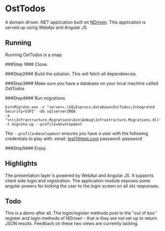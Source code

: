 OstTodos
========
A domain driven .NET application built on [NDriven](https://github.com/OSTUSA/ndriven).
This application is served up using WebApi and Angular JS

Running
-------
Running OstTodos is a snap.

###Step 1###
Clone.

###Step2###
Build the solution. This will fetch all dependencies.

###Step3###
Make sure you have a database on your local machine called OstTodos

###Step4###
Run migrations

```
bin\Migrate.exe -c "server=.\SQLExpress;database=OstTodos;Integrated Security=SSPI" -db sqlserver2008
-a "src\Infrastructure.Migrations\bin\Debug\Infrastructure.Migrations.dll" -t migrate:up --profile=Development
```

The `--profile=Development` ensures you have a user with the following credentials to play with:
email: test1@test.com
password: password

###Step5###
Enjoy.


Highlights
----------
The presentation layer is powered by WebApi and Angular JS. It supports client side login and registration. The application module
exposes some angular powers for kicking the user to the login screen on all `401` responses.

Todo
----
This is a demo after all. The login/register methods post to the "out of box" register
and login methods of NDriven - that is they are not set up to return JSON results. Feedback on these two views are currently lacking.
